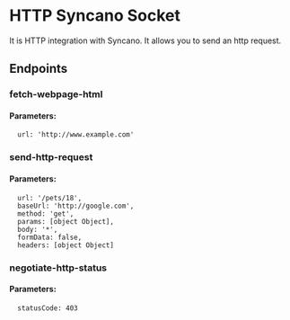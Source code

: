 # HTTP Syncano Socket

It is HTTP integration with Syncano. It allows you to send an http request.

## Endpoints

### fetch-webpage-html

#### Parameters:

      url: 'http://www.example.com'


### send-http-request

#### Parameters:

      url: '/pets/18',
      baseUrl: 'http://google.com',
      method: 'get',
      params: [object Object],
      body: '*',
      formData: false,
      headers: [object Object]


### negotiate-http-status

#### Parameters:

      statusCode: 403

